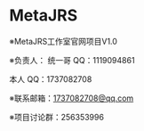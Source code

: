 # MetaJRS
※MetaJRS工作室官网项目V1.0

※负责人：
统一哥 QQ：1119094861

本人   QQ：1737082708

※联系邮箱：1737082708@qq.com

※项目讨论群：256353996

